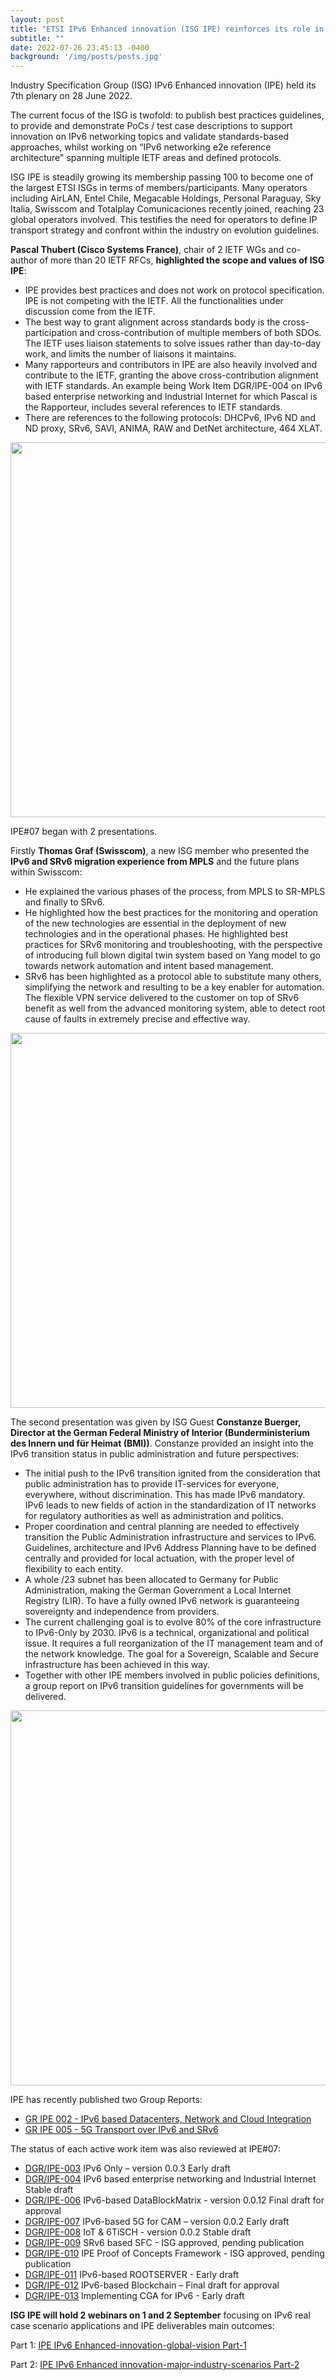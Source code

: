```yaml
---
layout: post
title: "ETSI IPv6 Enhanced innovation (ISG IPE) reinforces its role in industry and reaches 100 members/participants at IPE#07"
subtitle: ""
date: 2022-07-26 23:45:13 -0400
background: '/img/posts/posts.jpg'
---
```


Industry Specification Group (ISG) IPv6 Enhanced innovation (IPE) held its 7th plenary on 28 June 2022.

The current focus of the ISG is twofold: to publish best practices guidelines, to provide and demonstrate PoCs / test case descriptions to support innovation on IPv6 networking topics and validate standards-based approaches, whilst working on “IPv6 networking e2e reference architecture" spanning multiple IETF areas and defined protocols.

ISG IPE is steadily growing its membership passing 100 to become one of the largest ETSI ISGs in terms of members/participants. Many operators including AirLAN, Entel Chile, Megacable Holdings, Personal Paraguay, Sky Italia, Swisscom and Totalplay Comunicaciones recently joined, reaching 23 global operators involved. This testifies the need for operators to define IP transport strategy and confront within the industry on evolution guidelines.

**Pascal Thubert (Cisco Systems France)**, chair of 2 IETF WGs and co-author of more than 20 IETF RFCs, **highlighted the scope and values of ISG IPE**:

- IPE provides best practices and does not work on protocol specification. IPE is not competing with the IETF. All the functionalities under discussion come from the IETF.
- The best way to grant alignment across standards body is the cross-participation and cross-contribution of multiple members of both SDOs. The IETF uses liaison statements to solve issues rather than day-to-day work, and limits the number of liaisons it maintains.
- Many rapporteurs and contributors in IPE are also heavily involved and contribute to the IETF, granting the above cross-contribution alignment with IETF standards. An example being Work Item DGR/IPE-004 on IPv6 based enterprise networking and Industrial Internet for which Pascal is the Rapporteur, includes several references to IETF standards.
- There are references to the following protocols: DHCPv6, IPv6 ND and ND proxy, SRv6, SAVI, ANIMA, RAW and DetNet architecture, 464 XLAT.

<p align="center">
  <img style="width:600px;max-width:100%" src="/img/posts/IPE-7-image-1.png">
</p>

IPE#07 began with 2 presentations.

Firstly **Thomas Graf (Swisscom)**, a new ISG member who presented the **IPv6 and SRv6 migration experience from MPLS** and the future plans within Swisscom:

- He explained the various phases of the process, from MPLS to SR-MPLS and finally to SRv6.
- He highlighted how the best practices for the monitoring and operation of the new technologies are essential in the deployment of new technologies and in the operational phases. He highlighted best practices for SRv6 monitoring and troubleshooting, with the perspective of introducing full blown digital twin system based on Yang model to go towards network automation and intent based management.
- SRv6 has been highlighted as a protocol able to substitute many others, simplifying the network and resulting to be a key enabler for automation. The flexible VPN service delivered to the customer on top of SRv6 benefit as well from the advanced monitoring system, able to detect root cause of faults in extremely precise and effective way.

<p align="center">
  <img style="width:600px;max-width:100%" src="/img/posts/IPE-7-image-2.png">
</p>

The second presentation was given by ISG Guest **Constanze Buerger, Director at the German Federal Ministry of Interior (Bunderministerium des Innern und für Heimat (BMI))**. Constanze provided an insight into the IPv6 transition status in public administration and future perspectives:

- The initial push to the IPv6 transition ignited from the consideration that public administration has to provide IT-services for everyone, everywhere, without discrimination. This has made IPv6 mandatory. IPv6 leads to new fields of action in the standardization of IT networks for regulatory authorities as well as administration and politics.
- Proper coordination and central planning are needed to effectively transition the Public Administration infrastructure and services to IPv6. Guidelines, architecture and IPv6 Address Planning have to be defined centrally and provided for local actuation, with the proper level of flexibility to each entity.
- A whole /23 subnet has been allocated to Germany for Public Administration, making the German Government a Local Internet Registry (LIR). To have a fully owned IPv6 network is guaranteeing sovereignty and independence from providers.
- The current challenging goal is to evolve 80% of the core infrastructure to IPv6-Only by 2030. IPv6 is a technical, organizational and political issue. It requires a full reorganization of the IT management team and of the network knowledge. The goal for a Sovereign, Scalable and Secure infrastructure has been achieved in this way.
- Together with other IPE members involved in public policies definitions, a group report on IPv6 transition guidelines for governments will be delivered.

<p align="center">
  <img style="width:600px;max-width:100%" src="/img/posts/IPE-7-image-3.png">
</p>

IPE has recently published two Group Reports:

- [GR IPE 002 - IPv6 based Datacenters, Network and Cloud Integration](https://www.etsi.org/deliver/etsi_gr/IPE/001_099/002/01.01.01_60/gr_IPE002v010101p.pdf)
- [GR IPE 005 - 5G Transport over IPv6 and SRv6](https://www.etsi.org/deliver/etsi_gr/IPE/001_099/005/01.01.01_60/gr_IPE005v010101p.pdf)

The status of each active work item was also reviewed at IPE#07:

- [DGR/IPE-003](https://portal.etsi.org/webapp/WorkProgram/Report_WorkItem.asp?WKI_ID=62482) IPv6 Only – version 0.0.3 Early draft
- [DGR/IPE-004](https://portal.etsi.org/webapp/WorkProgram/Report_WorkItem.asp?WKI_ID=62483) IPv6 based enterprise networking and Industrial Internet Stable draft
- [DGR/IPE-006](https://portal.etsi.org/webapp/WorkProgram/Report_WorkItem.asp?WKI_ID=62559) IPv6-based DataBlockMatrix - version 0.0.12 Final draft for approval
- [DGR/IPE-007](https://portal.etsi.org/webapp/WorkProgram/Report_WorkItem.asp?WKI_ID=63016) IPv6-based 5G for CAM – version 0.0.2 Early draft
- [DGR/IPE-008](https://portal.etsi.org/webapp/WorkProgram/Report_WorkItem.asp?WKI_ID=63024) IoT & 6TiSCH - version 0.0.2 Stable draft
- [DGR/IPE-009](https://portal.etsi.org/webapp/WorkProgram/Report_WorkItem.asp?WKI_ID=63300) SRv6 based SFC - ISG approved, pending publication
- [DGR/IPE-010](https://portal.etsi.org/webapp/WorkProgram/Report_WorkItem.asp?WKI_ID=63942) IPE Proof of Concepts Framework - ISG approved, pending publication
- [DGR/IPE-011](https://portal.etsi.org/webapp/WorkProgram/Report_WorkItem.asp?WKI_ID=63946) IPv6-based ROOTSERVER - Early draft
- [DGR/IPE-012](https://portal.etsi.org/webapp/WorkProgram/Report_WorkItem.asp?WKI_ID=64314) IPv6-based Blockchain – Final draft for approval
- [DGR/IPE-013](https://portal.etsi.org/webapp/WorkProgram/Report_WorkItem.asp?WKI_ID=66756) Implementing CGA for IPv6 - Early draft

**ISG IPE will hold 2 webinars on 1 and 2 September** focusing on IPv6 real case scenario applications and IPE deliverables main outcomes:

Part 1: [IPE IPv6 Enhanced-innovation-global-vision Part-1](https://www.etsi.org/events/2101-2022-09-webinar-ipv6-enhanced-innovation-global-vision-part-1)

Part 2: [IPE IPv6 Enhanced innovation-major-industry-scenarios Part-2](https://www.etsi.org/events/2102-2022-09-webinar-ipv6-enhanced-innovation-major-industry-scenarios-part-2)